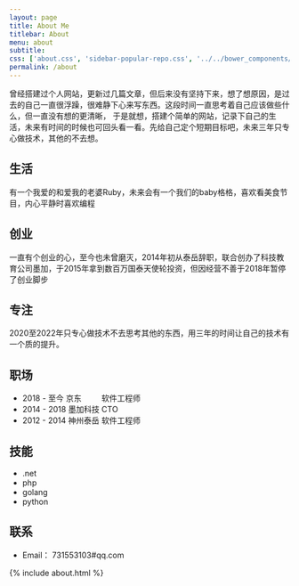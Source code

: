 ```yaml
---
layout: page
title: About Me
titlebar: About
menu: about
subtitle:           
css: ['about.css', 'sidebar-popular-repo.css', '../../bower_components/flag-icon-css/css/flag-icon.min.css']
permalink: /about
---
```

曾经搭建过个人网站，更新过几篇文章，但后来没有坚持下来，想了想原因，是过去的自己一直很浮躁，很难静下心来写东西。这段时间一直思考着自己应该做些什么，但一直没有想的更清晰，
于是就想，搭建个简单的网站，记录下自己的生活，未来有时间的时候也可回头看一看。先给自己定个短期目标吧，未来三年只专心做技术，其他的不去想。
## 生活
有一个我爱的和爱我的老婆Ruby，未来会有一个我们的baby格格，喜欢看美食节目，内心平静时喜欢编程

## 创业
一直有个创业的心，至今也未曾磨灭，2014年初从泰岳辞职，联合创办了科技教育公司墨加，于2015年拿到数百万国泰天使轮投资，但因经营不善于2018年暂停了创业脚步

## 专注
2020至2022年只专心做技术不去思考其他的东西，用三年的时间让自己的技术有一个质的提升。

## 职场
- 2018 - 至今  京东 &emsp;&emsp;   软件工程师
- 2014 - 2018 墨加科技 CTO
- 2012 - 2014 神州泰岳 软件工程师

## 技能
- .net 
- php 
- golang 
- python

## 联系
- Email： 731553103#qq.com



{% include about.html %}

